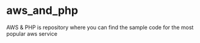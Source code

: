 # aws_and_php
AWS &amp; PHP is repository where you can find the sample code for the most popular aws service 

